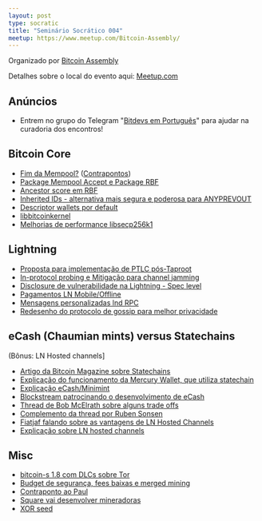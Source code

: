 ```yaml
---
layout: post
type: socratic
title: "Seminário Socrático 004"
meetup: https://www.meetup.com/Bitcoin-Assembly/
---
```


Organizado por [Bitcoin Assembly](https://twitter.com/bitcoinassembly)

Detalhes sobre o local do evento aqui: [Meetup.com](https://www.meetup.com/pt-BR/Bitcoin-Assembly/events/281710512/?isFirstPublish=true)

## Anúncios

- Entrem no grupo do Telegram "[Bitdevs em Português](https://t.me/joinchat/lHusQ1bV9fUyNDY5)" para ajudar na curadoria dos encontros!

## Bitcoin Core

- [Fim da Mempool?](https://lists.linuxfoundation.org/pipermail/bitcoin-dev/2021-October/019572.html) ([Contrapontos](https://twitter.com/kcalvinalvinn/status/1452903712800735234))
- [Package Mempool Accept e Package RBF](https://lists.linuxfoundation.org/pipermail/bitcoin-dev/2021-September/019464.html)
- [Ancestor score em RBF](https://github.com/bitcoin/bitcoin/pull/23121)
- [Inherited IDs - alternativa mais segura e poderosa para ANYPREVOUT](https://lists.linuxfoundation.org/pipermail/bitcoin-dev/2021-September/019470.html)
- [Descriptor wallets por default](https://github.com/bitcoin/bitcoin/pull/23002)
- [libbitcoinkernel](https://twitter.com/carl_dong/status/1448081732385771522)
- [Melhorias de performance libsecp256k1](https://twitter.com/pwuille/status/1450471673321381896)

## Lightning

- [Proposta para implementação de PTLC pós-Taproot](https://lists.linuxfoundation.org/pipermail/lightning-dev/2021-October/003278.html)
- [In-protocol probing e Mitigação para channel jamming](https://lists.linuxfoundation.org/pipermail/lightning-dev/2021-October/003314.html)
- [Disclosure de vulnerabilidade na Lightning - Spec level](https://lists.linuxfoundation.org/pipermail/lightning-dev/2021-October/003257.html)
- [Pagamentos LN Mobile/Offline](https://lists.linuxfoundation.org/pipermail/lightning-dev/2021-October/003307.html)
- [Mensagens personalizadas lnd RPC](https://github.com/lightningnetwork/lnd/pull/5346)
- [Redesenho do protocolo de gossip para melhor privacidade](https://twitter.com/rusty_twit/status/1449875010181484545)

## eCash (Chaumian mints) versus Statechains 
(Bônus: LN Hosted channels]

- [Artigo da Bitcoin Magazine sobre Statechains](https://bitcoinmagazine.com/technical/a-new-privacy-tool-for-bitcoin)
- [Explicação do funcionamento da Mercury Wallet, que utiliza statechain](https://www.youtube.com/watch?v=9DSvNzTBePY)
- [Explicação eCash/Minimint](https://fedimint.org/MiniMint/)
- [Blockstream patrocinando o desenvolvimento de eCash](https://medium.com/blockstream/blockstream-sponsors-federated-e-cash-as-a-bitcoin-scaling-technology-637ba05de7b3)
- [Thread de Bob McElrath sobre alguns trade offs](https://twitter.com/BobMcElrath/status/1453428657737850882)
- [Complemento da thread por Ruben Sonsen](https://twitter.com/SomsenRuben/status/1453482055883427844)
- [Fiatjaf falando sobre as vantagens de LN Hosted Channels](https://twitter.com/fiatjaf/status/1453535638708539393)
- [Explicação sobre LN hosted channels](https://lightning-wallet.com/posts/scaling-ln-with-hosted-channels/)

## Misc

- [bitcoin-s 1.8 com DLCs sobre Tor](https://github.com/bitcoin-s/bitcoin-s/releases/tag/1.8.0)
- [Budget de segurança, fees baixas e merged mining](https://www.truthcoin.info/blog/security-budget-ii-mm/)
- [Contraponto ao Paul](https://gist.github.com/fernandonm/ef9721bacf7284e039caf39ba2a07258)
- [Square vai desenvolver mineradoras](https://twitter.com/jack/status/1449110239442345995?s=20)
- [XOR seed](https://twitter.com/nk1tz/status/1447328171334963201?s=20)
